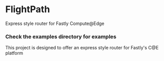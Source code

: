# FlightPath
Express style router for Fastly Compute@Edge

### Check the examples directory for examples

This project is designed to offer an express style router for Fastly's C@E platform
